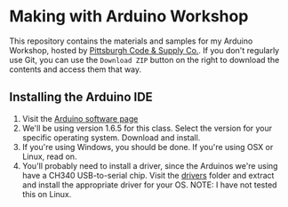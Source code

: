 # Making with Arduino Workshop

This repository contains the materials and samples for my Arduino Workshop, hosted by
[Pittsburgh Code & Supply Co.](http://www.meetup.com/Pittsburgh-Code-Supply/events/222157919/).
If you don't regularly use Git, you can use the `Download ZIP` button on the right to download
the contents and access them that way.

## Installing the Arduino IDE

1.  Visit the [Arduino software page](https://www.arduino.cc/en/Main/Software)
1.  We'll be using version 1.6.5 for this class.  Select the version for your specific operating system.  Download and install.
1.  If you're using Windows, you should be done.  If you're using OSX or Linux, read on.
1.  You'll probably need to install a driver, since the Arduinos we're using have a CH340 USB-to-serial chip.  Visit the [drivers](https://github.com/bolandrm/arduino_workshop/tree/master/drivers) folder and extract and install the appropriate driver for your OS.  NOTE:  I have not tested this on Linux.

